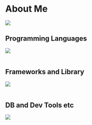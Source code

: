 # About Me

![](https://github-readme-stats.vercel.app/api/top-langs?username=EtoEto32&show_icons=true&locale=en&layout=compact)

## Programming Languages

<img src="https://skillicons.dev/icons?i=html,css,js,typescript,python,c," /> <br /><br />

## Frameworks and Library

<img src="https://skillicons.dev/icons?i=vue,django,wordpress" /> <br /><br />

## DB and Dev Tools etc

<img src="https://skillicons.dev/icons?i=mysql,postgresql,git,github,vscode,linux,aws" /> <br /><br />
